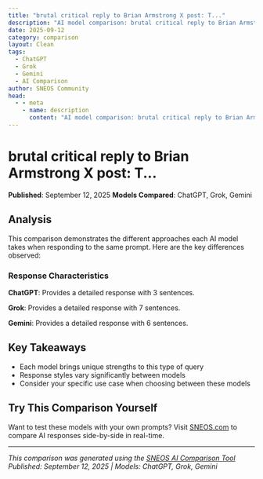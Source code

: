 ```yaml
---
title: "brutal critical reply to Brian Armstrong X post: T..."
description: "AI model comparison: brutal critical reply to Brian Armstrong X post: Time to 10x the number of YC crypto companies...."
date: 2025-09-12
category: comparison
layout: Clean
tags:
  - ChatGPT
  - Grok
  - Gemini
  - AI Comparison
author: SNEOS Community
head:
  - - meta
    - name: description
      content: "AI model comparison: brutal critical reply to Brian Armstrong X post: Time to 10x the number of YC crypto companies...."
---
```


# brutal critical reply to Brian Armstrong X post: T...

**Published**: September 12, 2025
**Models Compared**: ChatGPT, Grok, Gemini

<ChatComparison
  title="brutal critical reply to Brian Armstrong X post: T..."
  prompt="brutal critical reply to Brian Armstrong X post: Time to 10x the number of YC crypto companies."
  :responses='{
    "ChatGPT": "Sure, here\u2019s a brutal critical reply you can use:\n\n\u002210xing the number of YC crypto companies? Maybe instead focus on 10xing the quality instead of flooding the market with barely-thought-out projects that do nothing but hype the bubble. Quantity over quality is exactly how we ended up with this mess in the first place.\u0022",
    "Grok": "Here\u0027s a brutal, critical reply to Brian Armstrong\u0027s X post suggesting it\u0027s time to \u002210x the number of YC crypto companies\u0022:\n\n---\n\nHey Brian, pumping more crypto startups through YC sounds like a great way to inflate another bubble. Haven\u2019t we learned from the countless failed projects and scams that flooded the space last cycle? The industry needs quality over quantity\u2014focusing on real utility, not just speculative hype. 10x-ing the number of startups without addressing regulatory clarity or consumer protection is just asking for more chaos and investor losses. How about fixing the broken trust in crypto first before mass-producing more half-baked ideas?\n\n---\n\nThis response challenges the idea of aggressively scaling the number of crypto startups by highlighting past failures, the risk of another speculative bubble, and the need for trust and regulation in the industry. It\u2019s direct and critical while staying focused on the core issue raised in the post.",
    "Gemini": "Unfortunately, I don\u0027t have enough information to determine the exact content of Brian Armstrong\u0027s X post or the specific critical reply it received. However, I can share some general information regarding Brian Armstrong and his involvement with Y Combinator (YC) and the crypto space:\n\n*   **Brian Armstrong \u0026 Y Combinator:** Armstrong, the Co-Founder and CEO of Coinbase, has close ties to Y Combinator. He participated in YC to help launch Coinbase. He has also spoken about the advice he received at YC and how it helped him find product/market fit for Coinbase.\n*   **Armstrong\u0027s Vision:** Armstrong has been described as having a vision of a world where it is easier to send and receive money without paying outrageous fees.\n*   **Armstrong\u0027s views on crypto:** Armstrong anticipates a constructive stance on crypto in the US post-election.\n"
  }'
  published-date="16:28"
/>

## Analysis

This comparison demonstrates the different approaches each AI model takes when responding to the same prompt. Here are the key differences observed:

### Response Characteristics

**ChatGPT**: Provides a detailed response with 3 sentences. 

**Grok**: Provides a detailed response with 7 sentences. 

**Gemini**: Provides a detailed response with 6 sentences. 

## Key Takeaways

- Each model brings unique strengths to this type of query
- Response styles vary significantly between models
- Consider your specific use case when choosing between these models

## Try This Comparison Yourself

Want to test these models with your own prompts? Visit [SNEOS.com](https://sneos.com) to compare AI responses side-by-side in real-time.

---

*This comparison was generated using the [SNEOS AI Comparison Tool](https://sneos.com)*
*Published: September 12, 2025 | Models: ChatGPT, Grok, Gemini*
